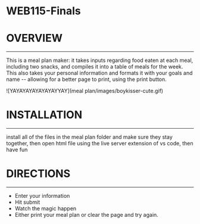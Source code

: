 # WEB115-Finals

# OVERVIEW
------------
This is a meal plan maker: it takes inputs regarding food eaten at each meal, including two snacks, and compiles it into a table of meals for the week.
This also takes your personal information and formats it with your goals and name -- allowing for a better page to print, using the print button.


![YAYAYAYAYAYAYAYYAY](meal plan/images/boykisser-cute.gif)


# INSTALLATION
----------------
install all of the files in the meal plan folder and make sure they stay together, then open html file using the live server extension of vs code, then have fun

# DIRECTIONS
--------------
* Enter your information
* Hit submit
* Watch the magic happen
* Either print your meal plan or clear the page and try again.